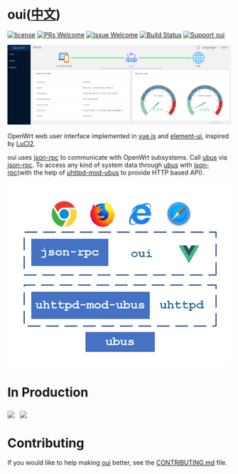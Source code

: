 # oui([中文](/README_ZH.md))

[1]: https://img.shields.io/badge/license-MIT-brightgreen.svg?style=plastic
[2]: /LICENSE
[3]: https://img.shields.io/badge/PRs-welcome-brightgreen.svg?style=plastic
[4]: https://github.com/zhaojh329/oui/pulls
[5]: https://img.shields.io/badge/Issues-welcome-brightgreen.svg?style=plastic
[6]: https://github.com/zhaojh329/oui/issues/new
[7]: https://travis-ci.org/zhaojh329/oui.svg?branch=master
[8]: https://travis-ci.org/zhaojh329/oui
[11]: https://img.shields.io/badge/Support%20oui-Donate-blueviolet.svg
[12]: https://paypal.me/zjh329

[![license][1]][2]
[![PRs Welcome][3]][4]
[![Issue Welcome][5]][6]
[![Build Status][7]][8]
[![Support oui][11]][12]

[vue.js]: https://github.com/vuejs/vue
[element-ui]: https://github.com/ElemeFE/element
[LuCI2]: https://git.openwrt.org/?p=project/luci2/ui.git
[json-rpc]: https://www.jsonrpc.org/
[ubus]: https://wiki.openwrt.org/doc/techref/ubus
[uhttpd-mod-ubus]: https://wiki.openwrt.org/doc/techref/ubus#access_to_ubus_over_http

![](/screenshots.png)

OpenWrt web user interface implemented in [vue.js] and [element-ui], inspired by [LuCI2].

oui uses [json-rpc] to communicate with OpenWrt subsystems. Call [ubus] via [json-rpc].
To access any kind of system data through [ubus] with [json-rpc](with the help of [uhttpd-mod-ubus] to provide HTTP based API).

![](/docs/.vuepress/public/architecture.png)

# In Production

<a href="https://www.perfectsignal-tech.com"><img src="https://nwzimg.wezhan.cn/contents/sitefiles2032/10164349/images/9482755.jpg" height="80" align="middle"/></a>&nbsp;&nbsp;
<a href="http://m.iyunlink.com/"><img src="http://m.iyunlink.com/upload/202007/1595823915.png" height="80" align="middle"/></a>&nbsp;&nbsp;

# Contributing
If you would like to help making [oui](https://github.com/zhaojh329/oui) better,
see the [CONTRIBUTING.md](/CONTRIBUTING.md) file.
